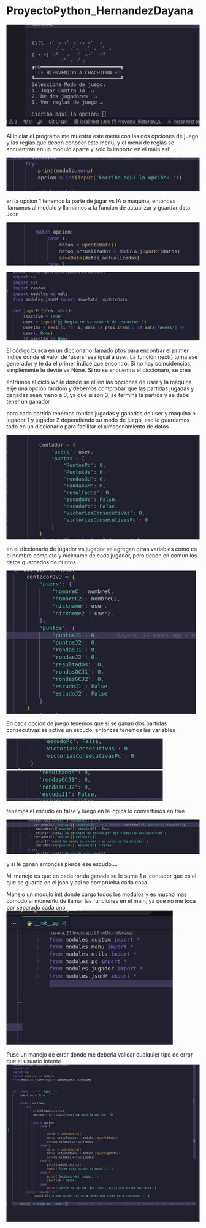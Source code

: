 # ProyectoPython_HernandezDayana
![alt text](image.png)

Al iniciar el programa me muestra este menú
con las dos opciones de juego y las reglas que deben conocer 
este menu, y el menu de reglas se encuentran en un modulo aparte y solo lo importo en el main asi:

![alt text](image-1.png)


en la opcion 1 tenemos la parte de jugar vs IA o maquina, entonces llamamos al modulo y llamamos a la funcion de actualizar y guardar data Json 

![alt text](image-2.png)

![alt text](image-3.png)

El código busca en un diccionario llamado ptos para encontrar el primer índice donde el valor de 'users' sea igual a user.
La función next() toma ese generador y te da el primer índice que encontró. Si no hay coincidencias, simplemente te devuelve None.
Si no se encuentra el diccionaro, se crea 

entramos al ciclo while donde se elijen las opciones de user y la maquina elije una opcion random y debemos comprobar que las partidas jugadas y ganadas sean meno a 3, ya que si son 3, se termina la partida y se debe tener un ganador 

para cada partida tenemos rondas jugadas y ganadas de user y maquina o jugador 1 y jugador 2 dependiendo su modo de juego, eso lo guardamos todo en un diccionario para facilitar el almacenamiento de datos 

![alt text](image-4.png)

en el diccionario de jugador vs jugador se agregan otras variables como es el nombre completo y nickname de cada jugador, pero tienen en comun los datos guardados de puntos

![alt text](image-5.png)

En cada opcion de juego tenemos que si se ganan dos partidas consecutivas se active un escudo, entonces tenemos las variables 

![alt text](image-6.png)![alt text](image-7.png)

tenemos el escudo en false y luego en la logica lo convertimos en true 

![alt text](image-8.png)

y si le ganan entonces pierde ese escudo....

Mi manejo es que en cada ronda ganada se le suma 1 al contador que es el que se guarda en el json y asi se comprueba cada cosa

Manejo un modulo init donde cargo todos los modulos y es mucho mas comodo al momento de llamar las funciones en el main, ya que no me toca por separado cada uno 
![alt text](image-9.png)

Puse un manejo de error donde me deberia validar cualquier tipo de error que el usuario intente
![alt text](image-10.png)